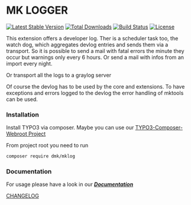 MK LOGGER
=========

[![Latest Stable Version](https://img.shields.io/packagist/v/dmk/mklog.svg?maxAge=3600&style=flat-square)](https://packagist.org/packages/dmk/mklog)
[![Total Downloads](https://img.shields.io/packagist/dt/dmk/mklog.svg?maxAge=3600&style=flat-square)](https://packagist.org/packages/dmk/mklog)
[![Build Status](https://img.shields.io/travis/DMKEBUSINESSGMBH/typo3-mklog.svg?maxAge=3600&style=flat-square)](https://travis-ci.org/DMKEBUSINESSGMBH/typo3-mklog)
[![License](https://img.shields.io/packagist/l/dmk/mklog.svg?maxAge=3600&style=flat-square)](https://packagist.org/packages/dmk/mklog)


This extension offers a developer log. 
Ther is a scheduler task too, the watch dog, which aggregates devlog entries and sends them via a transport.
So it is possible to send a mail with fatal errors the minute they occur but warnings only every 6 hours. 
Or send a mail with infos from an import every night.

Or transport all the logs to a graylog server

Of course the devlog has to be used by the core and extensions.
To have exceptions and errors logged to the devlog the error handling of mktools can be used.

### Installation
Install TYPO3 via composer.
Maybe you can use our [TYPO3-Composer-Webroot Project](https://github.com/DMKEBUSINESSGMBH/typo3-composer-webroot)

From project root you need to run
```bash
composer require dmk/mklog
```

### Documentation

For usage please have a look in our **_[Documentation](Documentation/Index.md)_**

[CHANGELOG](Documentation/CHANGELOG.md)

